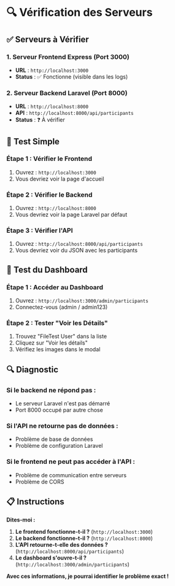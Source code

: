# 🔍 Vérification des Serveurs

## ✅ **Serveurs à Vérifier**

### **1. Serveur Frontend Express (Port 3000)**
- **URL** : `http://localhost:3000`
- **Status** : ✅ Fonctionne (visible dans les logs)

### **2. Serveur Backend Laravel (Port 8000)**
- **URL** : `http://localhost:8000`
- **API** : `http://localhost:8000/api/participants`
- **Status** : ❓ À vérifier

## 🧪 **Test Simple**

### **Étape 1 : Vérifier le Frontend**
1. Ouvrez : `http://localhost:3000`
2. Vous devriez voir la page d'accueil

### **Étape 2 : Vérifier le Backend**
1. Ouvrez : `http://localhost:8000`
2. Vous devriez voir la page Laravel par défaut

### **Étape 3 : Vérifier l'API**
1. Ouvrez : `http://localhost:8000/api/participants`
2. Vous devriez voir du JSON avec les participants

## 🚀 **Test du Dashboard**

### **Étape 1 : Accéder au Dashboard**
1. Ouvrez : `http://localhost:3000/admin/participants`
2. Connectez-vous (admin / admin123)

### **Étape 2 : Tester "Voir les Détails"**
1. Trouvez "FileTest User" dans la liste
2. Cliquez sur "Voir les détails"
3. Vérifiez les images dans le modal

## 🔍 **Diagnostic**

### **Si le backend ne répond pas :**
- Le serveur Laravel n'est pas démarré
- Port 8000 occupé par autre chose

### **Si l'API ne retourne pas de données :**
- Problème de base de données
- Problème de configuration Laravel

### **Si le frontend ne peut pas accéder à l'API :**
- Problème de communication entre serveurs
- Problème de CORS

## 📋 **Instructions**

**Dites-moi :**
1. **Le frontend fonctionne-t-il ?** (`http://localhost:3000`)
2. **Le backend fonctionne-t-il ?** (`http://localhost:8000`)
3. **L'API retourne-t-elle des données ?** (`http://localhost:8000/api/participants`)
4. **Le dashboard s'ouvre-t-il ?** (`http://localhost:3000/admin/participants`)

**Avec ces informations, je pourrai identifier le problème exact !**

